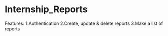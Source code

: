 # Internship_Reports
Features: 
  1.Authentication
  2.Create, update & delete reports
  3.Make a list of reports

